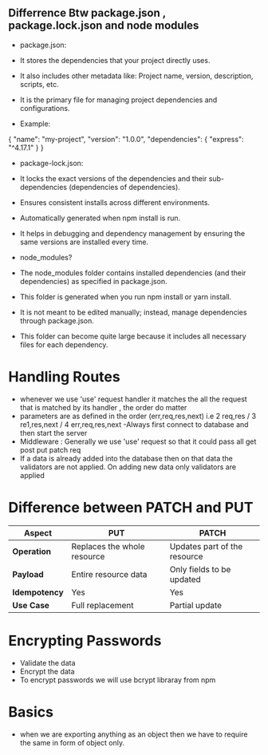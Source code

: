 ## Differrence Btw package.json , package.lock.json and node modules

- package.json:

- It stores the dependencies that your project directly uses.
- It also includes other metadata like:
  Project name, version, description, scripts, etc.
- It is the primary file for managing project dependencies and configurations.
- Example:

{
"name": "my-project",
"version": "1.0.0",
"dependencies": {
"express": "^4.17.1"
}
}

- package-lock.json:

- It locks the exact versions of the dependencies and their sub-dependencies (dependencies of dependencies).
- Ensures consistent installs across different environments.
- Automatically generated when npm install is run.
- It helps in debugging and dependency management by ensuring the same versions are installed every time.

- node_modules?

- The node_modules folder contains installed dependencies (and their dependencies) as specified in package.json.
- This folder is generated when you run npm install or yarn install.
- It is not meant to be edited manually; instead, manage dependencies through package.json.
- This folder can become quite large because it includes all necessary files for each dependency.

# Handling Routes

- whenever we use 'use' request handler it matches the all the request that is matched by its handler , the order do matter
- parameters are as defined in the order (err,req,res,next) i.e 2 req,res / 3 re1,res,next / 4 err,req,res,next
  -Always first connect to database and then start the server
- Middleware : Generally we use 'use' request so that it could pass all get post put patch req
- If a data is already added into the database then on that data the validators are not applied. On adding new data only validators are applied


# Difference between PATCH and PUT

| **Aspect**         | **PUT**                    | **PATCH**                 |
|---------------------|----------------------------|---------------------------|
| **Operation**       | Replaces the whole resource | Updates part of the resource |
| **Payload**         | Entire resource data       | Only fields to be updated |
| **Idempotency**     | Yes                        | Yes                       |
| **Use Case**        | Full replacement           | Partial update            |


# Encrypting Passwords

- Validate the data
- Encrypt the data
- To encrypt passwords we will use bcrypt libraray from npm


# Basics
- when we are exporting anything as an object then we have to require the same in form of object only.
